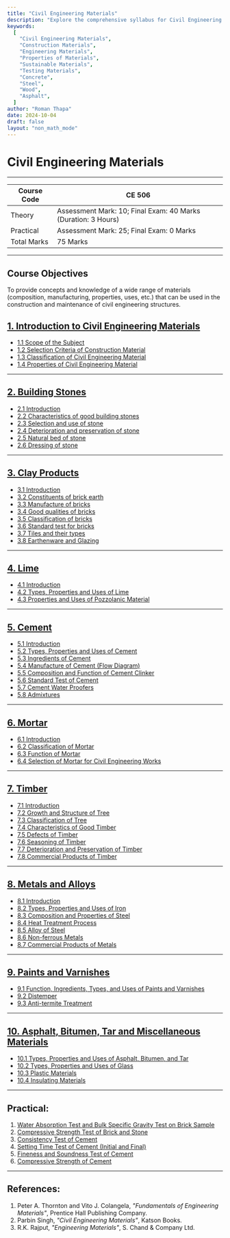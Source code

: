 ```yaml
---
title: "Civil Engineering Materials"
description: "Explore the comprehensive syllabus for Civil Engineering Materials, including properties, types, testing, sustainability, and emerging trends."
keywords:
  [
    "Civil Engineering Materials",
    "Construction Materials",
    "Engineering Materials",
    "Properties of Materials",
    "Sustainable Materials",
    "Testing Materials",
    "Concrete",
    "Steel",
    "Wood",
    "Asphalt",
  ]
author: "Roman Thapa"
date: 2024-10-04
draft: false
layout: "non_math_mode"
---
```


# Civil Engineering Materials

---

| Course Code | CE 506                                                        |
| ----------- | ------------------------------------------------------------- |
| Theory      | Assessment Mark: 10; Final Exam: 40 Marks (Duration: 3 Hours) |
| Practical   | Assessment Mark: 25; Final Exam: 0 Marks                      |
| Total Marks | 75 Marks                                                      |

---

## Course Objectives

To provide concepts and knowledge of a wide range of materials (composition, manufacturing, properties, uses, etc.) that can be used in the construction and maintenance of civil engineering structures.

## [1. Introduction to Civil Engineering Materials](./introduction-to-civil-engineering-materials/introduction.md)

- [1.1 Scope of the Subject](./introduction-to-civil-engineering-materials/scope-of-subject.md)
- [1.2 Selection Criteria of Construction Material](./introduction-to-civil-engineering-materials/selection-criteria.md)
- [1.3 Classification of Civil Engineering Material](./introduction-to-civil-engineering-materials/classification-material.md)
- [1.4 Properties of Civil Engineering Material](./introduction-to-civil-engineering-materials/properties-material.md)

---

## [2. Building Stones](./building-stones/building-stones.md)

- [2.1 Introduction](./building-stones/introduction.md)
- [2.2 Characteristics of good building stones](./building-stones/characteristics-good-stones.md)
- [2.3 Selection and use of stone](./building-stones/selection-use-stone.md)
- [2.4 Deterioration and preservation of stone](./building-stones/deterioration-preservation-stone.md)
- [2.5 Natural bed of stone](./building-stones/natural-bed-stone.md)
- [2.6 Dressing of stone](./building-stones/dressing-stone.md)

---

## [3. Clay Products](./clay-products/clay-products.md)

- [3.1 Introduction](./clay-products/introduction.md)
- [3.2 Constituents of brick earth](./clay-products/constituents-brick-earth.md)
- [3.3 Manufacture of bricks](./clay-products/manufacture-bricks.md)
- [3.4 Good qualities of bricks](./clay-products/good-qualities-bricks.md)
- [3.5 Classification of bricks](./clay-products/classification-bricks.md)
- [3.6 Standard test for bricks](./clay-products/standard-test-bricks.md)
- [3.7 Tiles and their types](./clay-products/tiles-types.md)
- [3.8 Earthenware and Glazing](./clay-products/earthenware-glazing.md)

---

## [4. Lime](./lime/lime.md)

- [4.1 Introduction](./lime/introduction.md)
- [4.2 Types, Properties and Uses of Lime](./lime/types-properties-uses.md)
- [4.3 Properties and Uses of Pozzolanic Material](./lime/properties-uses-pozzolanic-material.md)

---

## [5. Cement](./cement/cement.md)

- [5.1 Introduction](./cement/introduction.md)
- [5.2 Types, Properties and Uses of Cement](./cement/types-properties-uses.md)
- [5.3 Ingredients of Cement](./cement/ingredients.md)
- [5.4 Manufacture of Cement (Flow Diagram)](./cement/manufacture.md)
- [5.5 Composition and Function of Cement Clinker](./cement/composition-function-clinker.md)
- [5.6 Standard Test of Cement](./cement/standard-test.md)
- [5.7 Cement Water Proofers](./cement/cement-water-proofers.md)
- [5.8 Admixtures](./cement/admixtures.md)

---

## [6. Mortar](./mortar/mortar.md)

- [6.1 Introduction](./mortar/introduction.md)
- [6.2 Classification of Mortar](./mortar/classification.md)
- [6.3 Function of Mortar](./mortar/function.md)
- [6.4 Selection of Mortar for Civil Engineering Works](./mortar/selection.md)

---

## [7. Timber](./timber/timber.md)

- [7.1 Introduction](./timber/introduction.md)
- [7.2 Growth and Structure of Tree](./timber/growth-structure.md)
- [7.3 Classification of Tree](./timber/classification.md)
- [7.4 Characteristics of Good Timber](./timber/characteristics-good.md)
- [7.5 Defects of Timber](./timber/defects.md)
- [7.6 Seasoning of Timber](./timber/seasoning.md)
- [7.7 Deterioration and Preservation of Timber](./timber/deterioration-preservation.md)
- [7.8 Commercial Products of Timber](./timber/commercial-products.md)

---

## [8. Metals and Alloys](./metals-and-alloys/metals-and-alloys.md)

- [8.1 Introduction](./metals-and-alloys/introduction.md)
- [8.2 Types, Properties and Uses of Iron](./metals-and-alloys/types-properties-iron.md)
- [8.3 Composition and Properties of Steel](./metals-and-alloys/composition-properties-steel.md)
- [8.4 Heat Treatment Process](./metals-and-alloys/heat-treatment.md)
- [8.5 Alloy of Steel](./metals-and-alloys/alloy-of-steel.md)
- [8.6 Non-ferrous Metals](./metals-and-alloys/non-ferrous-metals.md)
- [8.7 Commercial Products of Metals](./metals-and-alloys/commercial-products.md)

---

## [9. Paints and Varnishes](./paints-and-varnishes/paints-and-varnishes.md)

- [9.1 Function, Ingredients, Types, and Uses of Paints and Varnishes](./paints-and-varnishes/function-ingredients-types.md)
- [9.2 Distemper](./paints-and-varnishes/distemper.md)
- [9.3 Anti-termite Treatment](./paints-and-varnishes/anti-termite-treatment.md)

---

## [10. Asphalt, Bitumen, Tar and Miscellaneous Materials](./asphalt-bitumen-tar/asphalt-bitumen-tar.md)

- [10.1 Types, Properties and Uses of Asphalt, Bitumen, and Tar](./asphalt-bitumen-tar/types-properties-uses.md)
- [10.2 Types, Properties and Uses of Glass](./asphalt-bitumen-tar/types-properties-uses-glass.md)
- [10.3 Plastic Materials](./asphalt-bitumen-tar/plastic-materials.md)
- [10.4 Insulating Materials](./asphalt-bitumen-tar/insulating-materials.md)

---

## Practical:

1. [Water Absorption Test and Bulk Specific Gravity Test on Brick Sample](./practical-tests/water-absorption-test)
2. [Compressive Strength Test of Brick and Stone](./practical-tests/compressive-strength-test)
3. [Consistency Test of Cement](./practical-tests/consistency-test)
4. [Setting Time Test of Cement (Initial and Final)](./practical-tests/setting-time-test)
5. [Fineness and Soundness Test of Cement](./practical-tests/fineness-soundness-test)
6. [Compressive Strength of Cement](./practical-tests/compressive-strength-cement)

---

## References:

1. Peter A. Thornton and Vito J. Colangela, _"Fundamentals of Engineering Materials"_, Prentice Hall Publishing Company.
2. Parbin Singh, _"Civil Engineering Materials"_, Katson Books.
3. R.K. Rajput, _"Engineering Materials"_, S. Chand & Company Ltd.
